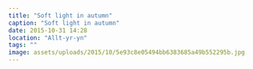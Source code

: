 ```yaml
---
title: "Soft light in autumn"
caption: "Soft light in autumn"
date: 2015-10-31 14:28
location: "Allt-yr-yn"
tags: ""
image: assets/uploads/2015/10/5e93c8e05494bb6383685a49b552295b.jpg
---
```


